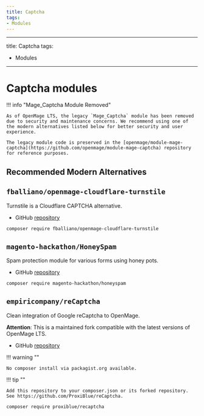 ```yaml
---
title: Captcha
tags:
- Modules
---
```


---
title: Captcha
tags:
- Modules
---

# Captcha modules

!!! info "Mage_Captcha Module Removed"

    As of OpenMage LTS, the legacy `Mage_Captcha` module has been removed due to security and maintenance concerns. We recommend using one of the modern alternatives listed below for better security and user experience.

    The legacy module code is preserved in the [openmage/module-mage-captcha](https://github.com/openmage/module-mage-captcha) repository for reference purposes.

## Recommended Modern Alternatives

## `fballiano/openmage-cloudflare-turnstile`
Turnstile is a Cloudflare CAPTCHA alternative.

- GitHub [repository](https://github.com/fballiano/openmage-cloudflare-turnstile)

```bash
composer require fballiano/openmage-cloudflare-turnstile
```

## `magento-hackathon/HoneySpam`
Spam protection module for various forms using honey pots.

- GitHub [repository](https://github.com/magento-hackathon/HoneySpam)

```bash
composer require magento-hackathon/honeyspam
```

## `empiricompany/reCaptcha`
Clean integration of Google reCaptcha to OpenMage.

__Attention__:
This is a maintained fork compatible with the latest versions of OpenMage LTS.

- GitHub [repository](https://github.com/empiricompany/reCaptcha)

!!! warning ""

    No composer install via packagist.org available.

!!! tip ""

    Add this repository to your composer.json or its forked repository. See https://github.com/ProxiBlue/reCaptcha.

```bash
composer require proxiblue/recaptcha
```

